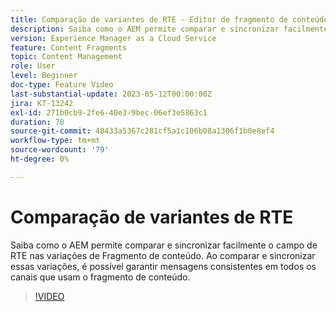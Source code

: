 ```yaml
---
title: Comparação de variantes de RTE - Editor de fragmento de conteúdo
description: Saiba como o AEM permite comparar e sincronizar facilmente o campo de RTE nas variações de Fragmento de conteúdo. Ao comparar e sincronizar essas variações, é possível garantir mensagens consistentes em todos os canais que usam o fragmento de conteúdo.
version: Experience Manager as a Cloud Service
feature: Content Fragments
topic: Content Management
role: User
level: Beginner
doc-type: Feature Video
last-substantial-update: 2023-05-12T00:00:00Z
jira: KT-13242
exl-id: 271b0cb9-2fe6-40e3-9bec-06ef3e5863c1
duration: 78
source-git-commit: 48433a5367c281cf5a1c106b08a1306f1b0e8ef4
workflow-type: tm+mt
source-wordcount: '79'
ht-degree: 0%

---
```


# Comparação de variantes de RTE

Saiba como o AEM permite comparar e sincronizar facilmente o campo de RTE nas variações de Fragmento de conteúdo. Ao comparar e sincronizar essas variações, é possível garantir mensagens consistentes em todos os canais que usam o fragmento de conteúdo.

>[!VIDEO](https://video.tv.adobe.com/v/3419314/?learn=on)
